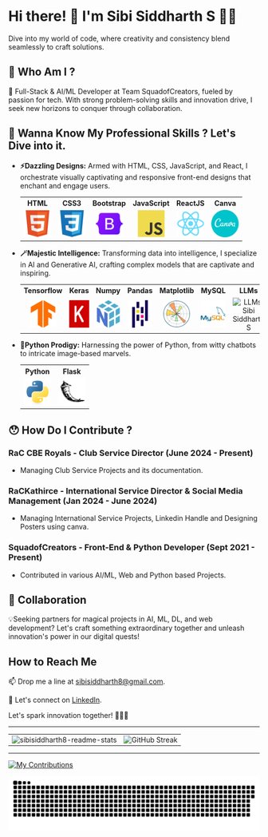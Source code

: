 # Hi there! 👋 I'm Sibi Siddharth S 🚀✨

Dive into my world of code, where creativity and consistency blend seamlessly to craft solutions.

## 🫣 Who Am I ?

🚀 Full-Stack & AI/ML Developer at Team SquadofCreators, fueled by passion for tech. With strong problem-solving skills and innovation drive, I seek new horizons to conquer through collaboration.

## 💼 Wanna Know My Professional Skills ? Let's Dive into it.

  - **⚡Dazzling Designs:** Armed with HTML, CSS, JavaScript, and React, I orchestrate visually captivating and responsive front-end designs that enchant and engage users.

    <table style="width: 100%; table-layout: fixed;">
      <tr align="center">
        <th>HTML</th>
        <th>CSS3</th>
        <th>Bootstrap</th>
        <th>JavaScript</th>
        <th>ReactJS</th>
        <th>Canva</th>
      </tr>
      <tr align="center">
        <td><img src="https://github.com/devicons/devicon/blob/master/icons/html5/html5-original.svg" title="HTML" alt="HTML Sibi Siddharth S" height="55" width="55";/></td>
        <td><img src="https://github.com/devicons/devicon/blob/master/icons/css3/css3-original.svg" title="CSS" alt="CSS Sibi Siddharth S" height="55" width="55";/></td>
        <td><img src="https://github.com/devicons/devicon/blob/master/icons/bootstrap/bootstrap-original.svg" title="Bootstrap" alt="Bootstrap Sibi Siddharth S" height="55" width="55";/></td>
        <td><img src="https://github.com/devicons/devicon/blob/master/icons/javascript/javascript-original.svg" title="JavaScript" alt="JavaScript Sibi Siddharth S" height="55" width="55";/></td>
        <td><img src="https://github.com/devicons/devicon/blob/master/icons/react/react-original.svg" title="ReactJS" alt="ReactJS Sibi Siddharth S" height="55" width="55";/></td>
        <td><img src="https://github.com/devicons/devicon/blob/master/icons/canva/canva-original.svg" title="Canva" alt="Canva Sibi Siddharth S" height="55" width="55";/></td>
      </tr>
    </table>

    
  - **🪄Majestic Intelligence:** Transforming data into intelligence, I specialize in AI and Generative AI, crafting complex models that are captivate and inspiring.

    <table style="width: 100%; table-layout: fixed;">
      <tr align="center">
        <th>Tensorflow</th>
        <th>Keras</th>
        <th>Numpy</th>
        <th>Pandas</th>
        <th>Matplotlib</th>
        <th>MySQL</th>
        <th>LLMs</th>
      </tr>
      <tr align="center">
        <td><img src="https://github.com/devicons/devicon/blob/master/icons/tensorflow/tensorflow-original.svg" title="Tensorflow" alt="Tensorflow Sibi Siddharth S" width="55" height="55"/></td>
        <td><img src="https://github.com/devicons/devicon/blob/master/icons/keras/keras-original.svg" title="Keras" alt="Keras Sibi Siddharth S" width="55" height="55"/></td>
        <td><img src="https://github.com/devicons/devicon/blob/master/icons/numpy/numpy-original.svg" title="Numpy" alt="Numpy Sibi Siddharth S" width="55" height="55"/></td>
        <td><img src="https://github.com/devicons/devicon/blob/master/icons/pandas/pandas-original.svg" title="Pandas" alt="Pandas Sibi Siddharth S" width="55" height="55"/></td>
        <td><img src="https://github.com/devicons/devicon/blob/master/icons/matplotlib/matplotlib-original.svg" title="Matplotlib" alt="Matplotlib Sibi Siddharth S" width="55" height="55"/></td>
        <td><img src="https://github.com/devicons/devicon/blob/master/icons/mysql/mysql-original-wordmark.svg" title="MySQL" alt="MySQL Sibi Siddharth S" width="55" height="55"/></td>
        <td><img src="https://cdn-icons-png.flaticon.com/512/16806/16806660.png" title="LLMs" alt="LLMs Sibi Siddharth S" width="55" height="55"/></td>
      </tr>
    </table>

    
  - **🐍Python Prodigy:** Harnessing the power of Python, from witty chatbots to intricate image-based marvels.

    <table style="width: 100%; table-layout: fixed;">
      <tr align="center">
        <th>Python</th>
        <th>Flask</th>
      </tr>
      <tr align="center">
        <td><img src="https://github.com/devicons/devicon/blob/master/icons/python/python-original.svg" title="python" alt="python Sibi Siddharth S" width="55" height="55"/></td>
        <td><img src="https://github.com/devicons/devicon/blob/master/icons/flask/flask-original.svg" title="flask" alt="flask Sibi Siddharth S" width="55" height="55"/></td>
      </tr>
    </table>

## 😯 How Do I Contribute ?

### RaC CBE Royals - Club Service Director (June 2024 - Present)
- Managing Club Service Projects and its documentation.

### RaCKathirce - International Service Director & Social Media Management (Jan 2024 - June 2024)
- Managing International Service Projects, Linkedin Handle and Designing Posters using canva.

### SquadofCreators - Front-End & Python Developer (Sept 2021 - Present)
- Contributed in various AI/ML, Web and Python based Projects.

## 🤝 Collaboration

💡Seeking partners for magical projects in AI, ML, DL, and web development? Let's craft something extraordinary together and unleash innovation's power in our digital quests!

## How to Reach Me

📫 Drop me a line at sibisiddharth8@gmail.com.

🔮 Let's connect on [LinkedIn](https://www.linkedin.com/in/sibisiddharths/).

Let's spark innovation together! 🧙‍♂️✨

---

<table>
  <tr>
    <td style="border: none;">
      <img src="https://github-readme-stats.vercel.app/api?username=sibisiddharth8&show_icons=true&theme=github_dark" alt="sibisiddharth8-readme-stats" />
    </td>
    <td style="border: none;">
        <img src="https://github-readme-streak-stats.herokuapp.com?user=sibisiddharth8&theme=github-dark-blue" alt="GitHub Streak" />
    </td>
  </tr>
</table>

---

[![My Contributions](https://github-readme-activity-graph.vercel.app/graph?username=sibisiddharth8&bg_color=0d1117&color=58a6ff&line=1f6feb&point=ffffff&area=true&hide_border=false)](https://github.com/ashutosh00710/github-readme-activity-graph)

<p align="center">
 <img width="1000" src="assets/github-snake.svg" alt="snake"/>
</p>

